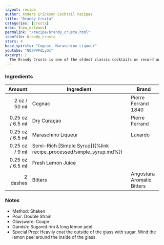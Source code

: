 ```yaml
---
layout: recipe
author: Anders Erickson Cocktail Recipes
title: "Brandy Crusta"
categories: [crusta]
eras: [new_orleans]
permalink: "/recipe/brandy_crusta.html"
iconfile: brandy_crusta
stars: 4
base_spirits: "Cognac, Maraschino Liqueur"
youtube: "N0aPVPdLyQc"
excerpt: |
  The Brandy Crusta is one of the oldest classic cocktails on record and a liquid calling card of its hometown of New Orleans.
---
```


### Ingredients

|   Amount | Ingredient                                                | Brand                      |
| -------: | --------------------------------------------------------- | -------------------------- |
|     2 oz / 50 ml | Cognac                                                    | Pierre Ferrand 1840        |
|  0.25 oz / 6.5 ml | Dry Curaçao                                               | Pierre Ferrand             |
|  0.25 oz / 6.5 ml | Maraschino Liqueur                                        | Luxardo                    |
|  0.25 oz / 9 ml | Semi-Rich [Simple Syrup]({%link recipe_processed/simple_syrup.md%}) |
|  0.25 oz / 6.5 ml | Fresh Lemon Juice                                         |
| 2 dashes | Bitters                                                   | Angostura Aromatic Bitters |

### Notes

- Method: Shaken
- Pour: Double Strain
- Glassware: Coupe
- Garnish: Sugared rim & long lemon peel
- Special Prep: Heavily coat the outside of the glass with sugar. Wind the lemon peel around the inside of the glass.
